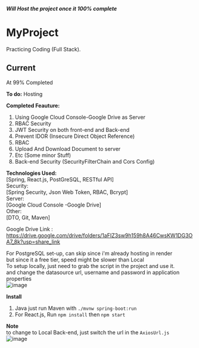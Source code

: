 ***Will Host the project once it 100% complete***  

# MyProject
 Practicing Coding (Full Stack).


Current  
---------------------------------------------------------  
At 99% Completed  


**To do:**
Hosting   

**Completed Feauture:**  
1. Using Google Cloud Console-Google Drive as Server  
2. RBAC Security
3. JWT Security on both front-end and Back-end
4. Prevent IDOR (Insecure Direct Object Reference)
5. RBAC
6. Upload And Download Document to server
7. Etc (Some minor Stuff)    
8. Back-end Security (SecurityFilterChain and Cors Config)   


**Technologies Used:**  
[Spring, React.js, PostGreSQL, RESTful API]  
Security:  
[Spring Security, Json Web Token, RBAC, Bcrypt]  
Server:  
[Google Cloud Console -Google Drive]  
Other:  
[DTO, Git, Maven]  


Google Drive Link :  
https://drive.google.com/drive/folders/1aFIZ3sw9h159h8A46CwsKW1DG3OA7_8k?usp=share_link  

For PostgreSQL set-up, can skip since i'm already hosting in render    
but since it a free tier, speed might be slower than Local  
To setup locally, just need to grab the script in the project and use it.  
and change the datasource url, username and password in application properties  
![image](https://user-images.githubusercontent.com/103249985/235494341-8a9b3604-01e9-4e89-830d-cce8914eabe0.png)  



**Install**  
1. Java just run Maven with ```./mvnw spring-boot:run```  
2. For React.js, Run ```npm install``` then ```npm start```   


**Note**   
to change to Local Back-end, just switch the url in the ```AxiosUrl.js```   
![image](https://user-images.githubusercontent.com/103249985/236638817-7d4d666b-bbc0-47a7-b2a8-c5f2d415f0a6.png)   

